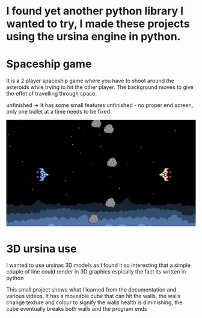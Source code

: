 # I found yet another python library I wanted to try, I made these projects using the ursina engine in python. 

# Spaceship game
It is a 2 player spaceship game where you have to shoot around the asteroids while trying to hit the other player.
The background moves to give the effet of travelling through space. 

unfinished -> It has some small features unfinished - no proper end screen, only one bullet at a time needs to be fixed

![Game Image](spaceShipGame.png)

# 3D ursina use
I wanted to use ursinas 3D models as I found it so interesting that a simple couple of line could render in 3D graphics
espically the fact its written in python

This small project shows what I learned from the documentation and various videos. It has a moveable cube that can hit 
the walls, the walls change texture and colour to signify the walls health is diminishing, the cube eventually breaks
both walls and the program ends
